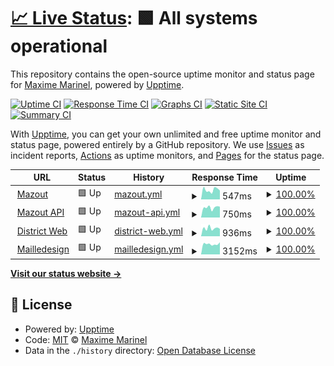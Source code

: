 # [📈 Live Status](https://demo.upptime.js.org): <!--live status--> **🟩 All systems operational**

This repository contains the open-source uptime monitor and status page for [Maxime Marinel](https://demo.upptime.js.org), powered by [Upptime](https://github.com/upptime/upptime).

[![Uptime CI](https://github.com/bourvill/upptime/workflows/Uptime%20CI/badge.svg)](https://github.com/bourvill/upptime/actions?query=workflow%3A%22Uptime+CI%22)
[![Response Time CI](https://github.com/bourvill/upptime/workflows/Response%20Time%20CI/badge.svg)](https://github.com/bourvill/upptime/actions?query=workflow%3A%22Response+Time+CI%22)
[![Graphs CI](https://github.com/bourvill/upptime/workflows/Graphs%20CI/badge.svg)](https://github.com/bourvill/upptime/actions?query=workflow%3A%22Graphs+CI%22)
[![Static Site CI](https://github.com/bourvill/upptime/workflows/Static%20Site%20CI/badge.svg)](https://github.com/bourvill/upptime/actions?query=workflow%3A%22Static+Site+CI%22)
[![Summary CI](https://github.com/bourvill/upptime/workflows/Summary%20CI/badge.svg)](https://github.com/bourvill/upptime/actions?query=workflow%3A%22Summary+CI%22)

With [Upptime](https://upptime.js.org), you can get your own unlimited and free uptime monitor and status page, powered entirely by a GitHub repository. We use [Issues](https://github.com/bourvill/upptime/issues) as incident reports, [Actions](https://github.com/bourvill/upptime/actions) as uptime monitors, and [Pages](https://demo.upptime.js.org) for the status page.

<!--start: status pages-->
<!-- This summary is generated by Upptime (https://github.com/upptime/upptime) -->
<!-- Do not edit this manually, your changes will be overwritten -->
<!-- prettier-ignore -->
| URL | Status | History | Response Time | Uptime |
| --- | ------ | ------- | ------------- | ------ |
| <img alt="" src="https://favicons.githubusercontent.com/mazout.info" height="13"> [Mazout](https://mazout.info) | 🟩 Up | [mazout.yml](https://github.com/bourvill/upptime/commits/HEAD/history/mazout.yml) | <details><summary><img alt="Response time graph" src="./graphs/mazout/response-time-week.png" height="20"> 547ms</summary><br><a href="https://bourvill.github.io/upptime/history/mazout"><img alt="Response time 616" src="https://img.shields.io/endpoint?url=https%3A%2F%2Fraw.githubusercontent.com%2Fbourvill%2Fupptime%2FHEAD%2Fapi%2Fmazout%2Fresponse-time.json"></a><br><a href="https://bourvill.github.io/upptime/history/mazout"><img alt="24-hour response time 463" src="https://img.shields.io/endpoint?url=https%3A%2F%2Fraw.githubusercontent.com%2Fbourvill%2Fupptime%2FHEAD%2Fapi%2Fmazout%2Fresponse-time-day.json"></a><br><a href="https://bourvill.github.io/upptime/history/mazout"><img alt="7-day response time 547" src="https://img.shields.io/endpoint?url=https%3A%2F%2Fraw.githubusercontent.com%2Fbourvill%2Fupptime%2FHEAD%2Fapi%2Fmazout%2Fresponse-time-week.json"></a><br><a href="https://bourvill.github.io/upptime/history/mazout"><img alt="30-day response time 585" src="https://img.shields.io/endpoint?url=https%3A%2F%2Fraw.githubusercontent.com%2Fbourvill%2Fupptime%2FHEAD%2Fapi%2Fmazout%2Fresponse-time-month.json"></a><br><a href="https://bourvill.github.io/upptime/history/mazout"><img alt="1-year response time 616" src="https://img.shields.io/endpoint?url=https%3A%2F%2Fraw.githubusercontent.com%2Fbourvill%2Fupptime%2FHEAD%2Fapi%2Fmazout%2Fresponse-time-year.json"></a></details> | <details><summary><a href="https://bourvill.github.io/upptime/history/mazout">100.00%</a></summary><a href="https://bourvill.github.io/upptime/history/mazout"><img alt="All-time uptime 99.98%" src="https://img.shields.io/endpoint?url=https%3A%2F%2Fraw.githubusercontent.com%2Fbourvill%2Fupptime%2FHEAD%2Fapi%2Fmazout%2Fuptime.json"></a><br><a href="https://bourvill.github.io/upptime/history/mazout"><img alt="24-hour uptime 100.00%" src="https://img.shields.io/endpoint?url=https%3A%2F%2Fraw.githubusercontent.com%2Fbourvill%2Fupptime%2FHEAD%2Fapi%2Fmazout%2Fuptime-day.json"></a><br><a href="https://bourvill.github.io/upptime/history/mazout"><img alt="7-day uptime 100.00%" src="https://img.shields.io/endpoint?url=https%3A%2F%2Fraw.githubusercontent.com%2Fbourvill%2Fupptime%2FHEAD%2Fapi%2Fmazout%2Fuptime-week.json"></a><br><a href="https://bourvill.github.io/upptime/history/mazout"><img alt="30-day uptime 99.96%" src="https://img.shields.io/endpoint?url=https%3A%2F%2Fraw.githubusercontent.com%2Fbourvill%2Fupptime%2FHEAD%2Fapi%2Fmazout%2Fuptime-month.json"></a><br><a href="https://bourvill.github.io/upptime/history/mazout"><img alt="1-year uptime 99.98%" src="https://img.shields.io/endpoint?url=https%3A%2F%2Fraw.githubusercontent.com%2Fbourvill%2Fupptime%2FHEAD%2Fapi%2Fmazout%2Fuptime-year.json"></a></details>
| <img alt="" src="https://favicons.githubusercontent.com/api.mazout.info" height="13"> [Mazout API](https://api.mazout.info/v2) | 🟩 Up | [mazout-api.yml](https://github.com/bourvill/upptime/commits/HEAD/history/mazout-api.yml) | <details><summary><img alt="Response time graph" src="./graphs/mazout-api/response-time-week.png" height="20"> 750ms</summary><br><a href="https://bourvill.github.io/upptime/history/mazout-api"><img alt="Response time 827" src="https://img.shields.io/endpoint?url=https%3A%2F%2Fraw.githubusercontent.com%2Fbourvill%2Fupptime%2FHEAD%2Fapi%2Fmazout-api%2Fresponse-time.json"></a><br><a href="https://bourvill.github.io/upptime/history/mazout-api"><img alt="24-hour response time 540" src="https://img.shields.io/endpoint?url=https%3A%2F%2Fraw.githubusercontent.com%2Fbourvill%2Fupptime%2FHEAD%2Fapi%2Fmazout-api%2Fresponse-time-day.json"></a><br><a href="https://bourvill.github.io/upptime/history/mazout-api"><img alt="7-day response time 750" src="https://img.shields.io/endpoint?url=https%3A%2F%2Fraw.githubusercontent.com%2Fbourvill%2Fupptime%2FHEAD%2Fapi%2Fmazout-api%2Fresponse-time-week.json"></a><br><a href="https://bourvill.github.io/upptime/history/mazout-api"><img alt="30-day response time 767" src="https://img.shields.io/endpoint?url=https%3A%2F%2Fraw.githubusercontent.com%2Fbourvill%2Fupptime%2FHEAD%2Fapi%2Fmazout-api%2Fresponse-time-month.json"></a><br><a href="https://bourvill.github.io/upptime/history/mazout-api"><img alt="1-year response time 827" src="https://img.shields.io/endpoint?url=https%3A%2F%2Fraw.githubusercontent.com%2Fbourvill%2Fupptime%2FHEAD%2Fapi%2Fmazout-api%2Fresponse-time-year.json"></a></details> | <details><summary><a href="https://bourvill.github.io/upptime/history/mazout-api">100.00%</a></summary><a href="https://bourvill.github.io/upptime/history/mazout-api"><img alt="All-time uptime 99.98%" src="https://img.shields.io/endpoint?url=https%3A%2F%2Fraw.githubusercontent.com%2Fbourvill%2Fupptime%2FHEAD%2Fapi%2Fmazout-api%2Fuptime.json"></a><br><a href="https://bourvill.github.io/upptime/history/mazout-api"><img alt="24-hour uptime 100.00%" src="https://img.shields.io/endpoint?url=https%3A%2F%2Fraw.githubusercontent.com%2Fbourvill%2Fupptime%2FHEAD%2Fapi%2Fmazout-api%2Fuptime-day.json"></a><br><a href="https://bourvill.github.io/upptime/history/mazout-api"><img alt="7-day uptime 100.00%" src="https://img.shields.io/endpoint?url=https%3A%2F%2Fraw.githubusercontent.com%2Fbourvill%2Fupptime%2FHEAD%2Fapi%2Fmazout-api%2Fuptime-week.json"></a><br><a href="https://bourvill.github.io/upptime/history/mazout-api"><img alt="30-day uptime 100.00%" src="https://img.shields.io/endpoint?url=https%3A%2F%2Fraw.githubusercontent.com%2Fbourvill%2Fupptime%2FHEAD%2Fapi%2Fmazout-api%2Fuptime-month.json"></a><br><a href="https://bourvill.github.io/upptime/history/mazout-api"><img alt="1-year uptime 99.98%" src="https://img.shields.io/endpoint?url=https%3A%2F%2Fraw.githubusercontent.com%2Fbourvill%2Fupptime%2FHEAD%2Fapi%2Fmazout-api%2Fuptime-year.json"></a></details>
| <img alt="" src="https://favicons.githubusercontent.com/www.district-web.fr" height="13"> [District Web](https://www.district-web.fr) | 🟩 Up | [district-web.yml](https://github.com/bourvill/upptime/commits/HEAD/history/district-web.yml) | <details><summary><img alt="Response time graph" src="./graphs/district-web/response-time-week.png" height="20"> 936ms</summary><br><a href="https://bourvill.github.io/upptime/history/district-web"><img alt="Response time 1008" src="https://img.shields.io/endpoint?url=https%3A%2F%2Fraw.githubusercontent.com%2Fbourvill%2Fupptime%2FHEAD%2Fapi%2Fdistrict-web%2Fresponse-time.json"></a><br><a href="https://bourvill.github.io/upptime/history/district-web"><img alt="24-hour response time 694" src="https://img.shields.io/endpoint?url=https%3A%2F%2Fraw.githubusercontent.com%2Fbourvill%2Fupptime%2FHEAD%2Fapi%2Fdistrict-web%2Fresponse-time-day.json"></a><br><a href="https://bourvill.github.io/upptime/history/district-web"><img alt="7-day response time 936" src="https://img.shields.io/endpoint?url=https%3A%2F%2Fraw.githubusercontent.com%2Fbourvill%2Fupptime%2FHEAD%2Fapi%2Fdistrict-web%2Fresponse-time-week.json"></a><br><a href="https://bourvill.github.io/upptime/history/district-web"><img alt="30-day response time 1037" src="https://img.shields.io/endpoint?url=https%3A%2F%2Fraw.githubusercontent.com%2Fbourvill%2Fupptime%2FHEAD%2Fapi%2Fdistrict-web%2Fresponse-time-month.json"></a><br><a href="https://bourvill.github.io/upptime/history/district-web"><img alt="1-year response time 1008" src="https://img.shields.io/endpoint?url=https%3A%2F%2Fraw.githubusercontent.com%2Fbourvill%2Fupptime%2FHEAD%2Fapi%2Fdistrict-web%2Fresponse-time-year.json"></a></details> | <details><summary><a href="https://bourvill.github.io/upptime/history/district-web">100.00%</a></summary><a href="https://bourvill.github.io/upptime/history/district-web"><img alt="All-time uptime 100.00%" src="https://img.shields.io/endpoint?url=https%3A%2F%2Fraw.githubusercontent.com%2Fbourvill%2Fupptime%2FHEAD%2Fapi%2Fdistrict-web%2Fuptime.json"></a><br><a href="https://bourvill.github.io/upptime/history/district-web"><img alt="24-hour uptime 100.00%" src="https://img.shields.io/endpoint?url=https%3A%2F%2Fraw.githubusercontent.com%2Fbourvill%2Fupptime%2FHEAD%2Fapi%2Fdistrict-web%2Fuptime-day.json"></a><br><a href="https://bourvill.github.io/upptime/history/district-web"><img alt="7-day uptime 100.00%" src="https://img.shields.io/endpoint?url=https%3A%2F%2Fraw.githubusercontent.com%2Fbourvill%2Fupptime%2FHEAD%2Fapi%2Fdistrict-web%2Fuptime-week.json"></a><br><a href="https://bourvill.github.io/upptime/history/district-web"><img alt="30-day uptime 100.00%" src="https://img.shields.io/endpoint?url=https%3A%2F%2Fraw.githubusercontent.com%2Fbourvill%2Fupptime%2FHEAD%2Fapi%2Fdistrict-web%2Fuptime-month.json"></a><br><a href="https://bourvill.github.io/upptime/history/district-web"><img alt="1-year uptime 100.00%" src="https://img.shields.io/endpoint?url=https%3A%2F%2Fraw.githubusercontent.com%2Fbourvill%2Fupptime%2FHEAD%2Fapi%2Fdistrict-web%2Fuptime-year.json"></a></details>
| <img alt="" src="https://favicons.githubusercontent.com/www.mailledesign.fr" height="13"> [Mailledesign](https://www.mailledesign.fr) | 🟩 Up | [mailledesign.yml](https://github.com/bourvill/upptime/commits/HEAD/history/mailledesign.yml) | <details><summary><img alt="Response time graph" src="./graphs/mailledesign/response-time-week.png" height="20"> 3152ms</summary><br><a href="https://bourvill.github.io/upptime/history/mailledesign"><img alt="Response time 2994" src="https://img.shields.io/endpoint?url=https%3A%2F%2Fraw.githubusercontent.com%2Fbourvill%2Fupptime%2FHEAD%2Fapi%2Fmailledesign%2Fresponse-time.json"></a><br><a href="https://bourvill.github.io/upptime/history/mailledesign"><img alt="24-hour response time 2744" src="https://img.shields.io/endpoint?url=https%3A%2F%2Fraw.githubusercontent.com%2Fbourvill%2Fupptime%2FHEAD%2Fapi%2Fmailledesign%2Fresponse-time-day.json"></a><br><a href="https://bourvill.github.io/upptime/history/mailledesign"><img alt="7-day response time 3152" src="https://img.shields.io/endpoint?url=https%3A%2F%2Fraw.githubusercontent.com%2Fbourvill%2Fupptime%2FHEAD%2Fapi%2Fmailledesign%2Fresponse-time-week.json"></a><br><a href="https://bourvill.github.io/upptime/history/mailledesign"><img alt="30-day response time 3193" src="https://img.shields.io/endpoint?url=https%3A%2F%2Fraw.githubusercontent.com%2Fbourvill%2Fupptime%2FHEAD%2Fapi%2Fmailledesign%2Fresponse-time-month.json"></a><br><a href="https://bourvill.github.io/upptime/history/mailledesign"><img alt="1-year response time 2994" src="https://img.shields.io/endpoint?url=https%3A%2F%2Fraw.githubusercontent.com%2Fbourvill%2Fupptime%2FHEAD%2Fapi%2Fmailledesign%2Fresponse-time-year.json"></a></details> | <details><summary><a href="https://bourvill.github.io/upptime/history/mailledesign">100.00%</a></summary><a href="https://bourvill.github.io/upptime/history/mailledesign"><img alt="All-time uptime 100.00%" src="https://img.shields.io/endpoint?url=https%3A%2F%2Fraw.githubusercontent.com%2Fbourvill%2Fupptime%2FHEAD%2Fapi%2Fmailledesign%2Fuptime.json"></a><br><a href="https://bourvill.github.io/upptime/history/mailledesign"><img alt="24-hour uptime 100.00%" src="https://img.shields.io/endpoint?url=https%3A%2F%2Fraw.githubusercontent.com%2Fbourvill%2Fupptime%2FHEAD%2Fapi%2Fmailledesign%2Fuptime-day.json"></a><br><a href="https://bourvill.github.io/upptime/history/mailledesign"><img alt="7-day uptime 100.00%" src="https://img.shields.io/endpoint?url=https%3A%2F%2Fraw.githubusercontent.com%2Fbourvill%2Fupptime%2FHEAD%2Fapi%2Fmailledesign%2Fuptime-week.json"></a><br><a href="https://bourvill.github.io/upptime/history/mailledesign"><img alt="30-day uptime 100.00%" src="https://img.shields.io/endpoint?url=https%3A%2F%2Fraw.githubusercontent.com%2Fbourvill%2Fupptime%2FHEAD%2Fapi%2Fmailledesign%2Fuptime-month.json"></a><br><a href="https://bourvill.github.io/upptime/history/mailledesign"><img alt="1-year uptime 100.00%" src="https://img.shields.io/endpoint?url=https%3A%2F%2Fraw.githubusercontent.com%2Fbourvill%2Fupptime%2FHEAD%2Fapi%2Fmailledesign%2Fuptime-year.json"></a></details>

<!--end: status pages-->

[**Visit our status website →**](https://demo.upptime.js.org)

## 📄 License

- Powered by: [Upptime](https://github.com/upptime/upptime)
- Code: [MIT](./LICENSE) © [Maxime Marinel](https://demo.upptime.js.org)
- Data in the `./history` directory: [Open Database License](https://opendatacommons.org/licenses/odbl/1-0/)
